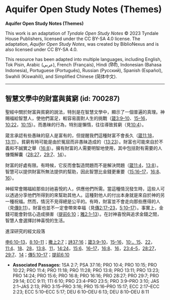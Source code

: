 # Aquifer Open Study Notes (Themes)

**Aquifer Open Study Notes (Themes)**

This work is an adaptation of *Tyndale Open Study Notes* © 2023 Tyndale House Publishers, licensed under the CC BY\-SA 4\.0 license. The adaptation, *Aquifer Open Study Notes*, was created by BiblioNexus and is also licensed under CC BY\-SA 4\.0\.

This resource has been adapted into multiple languages, including English, Tok Pisin, Arabic (عربي), French (Français), Hindi (हिंदी), Indonesian (Bahasa Indonesia), Portuguese (Português), Russian (Русский), Spanish (Español), Swahili (Kiswahili), and Simplified Chinese (简体中文).



--------------------------------

## 智慧文學中的財富與貧窮 (id: 700287)

聖經中關於財富與貧窮的說法，特別是在智慧文學中，顯示了一個普遍的真理。神賜福給智慧人，使他們富足，較容易面對人生的挑戰（[箴3:9–10](https://ref.ly/Prov3:9-Prov3:10)、[15–16](https://ref.ly/Prov3:15-Prov3:16)，[10:22](https://ref.ly/Prov10:22)，[10:15](https://ref.ly/Prov10:15)）。而愚昧的行為，特別是懶惰，往往導致貧窮（見[10:4](https://ref.ly/Prov10:4)）。

箴言承認有些愚昧的惡人是富有的，但提醒我們這種財富不會長久（[箴11:18](https://ref.ly/Prov11:18)，[13:11](https://ref.ly/Prov13:11)）。貧窮有時可能是由於冤屈而非愚昧造成的（[13:23](https://ref.ly/Prov13:23)）。財富也可能來自於不義和不誠實之舉（[16:8](https://ref.ly/Prov16:8)）。擁有財富的人需要明智地使用，其中包括對有需要的人慷慨解囊（[28:27](https://ref.ly/Prov28:27)，[29:7](https://ref.ly/Prov29:7)、[14](https://ref.ly/Prov29:14)）。

財富的好處有限。有時候，它反而會製造問題而不是解決問題（[箴11:4](https://ref.ly/Prov11:4)，[13:8](https://ref.ly/Prov13:8)）。智慧可以提供財富所無法提供的幫助，因此智慧比金錢更重要（[15:16–17](https://ref.ly/Prov15:16-Prov15:17)，[16:8](https://ref.ly/Prov16:8)、[16](https://ref.ly/Prov16:16)）。

神經常會賜福給那些討祂喜悅的人，供應他們所需。當這種情況發生時，這些人可以透過分享他們所得到的來幫助其他人。這種對他人的付出本身就是來自於神的另一種祝福。然而，情況不見得總是公平的。有時，財富並不會走向那些應得的人（見[傳9:11](https://ref.ly/Eccl9:11)）。財富也並不一定會帶來幸福（見[傳2:17–23](https://ref.ly/Eccl2:17-Eccl2:23)，[5:10–17](https://ref.ly/Eccl5:10-Eccl5:17)）。事實上，金錢可能會對信心造成損害（[提前6:10](https://ref.ly/1Tim6:10)；[雅2:1–13](https://ref.ly/Jas2:1-Jas2:13)）。在討神喜悅與追求金錢之間，智慧人會選擇討神喜悅的生活。

進深研究的經文段落

[申6:10–13](https://ref.ly/Deut6:10-Deut6:13)，[8:10–11](https://ref.ly/Deut8:10-Deut8:11)；[撒上2:7](https://ref.ly/1Sam2:7)；[詩37:16](https://ref.ly/Ps37:16)；[箴3:9–10](https://ref.ly/Prov3:9-Prov3:10)，[15–16](https://ref.ly/Prov3:15-Prov3:16)，[10:，15](https://ref.ly/Prov10:15)、[22](https://ref.ly/Prov10:22)，[11:4](https://ref.ly/Prov11:4)、[18](https://ref.ly/Prov11:18)、[28](https://ref.ly/Prov11:28)，[13:8](https://ref.ly/Prov13:8)、[11](https://ref.ly/Prov13:11)，[14:24](https://ref.ly/Prov14:24)，[15:6](https://ref.ly/Prov15:6)、[16–17](https://ref.ly/Prov15:16-Prov15:17)，[16:8](https://ref.ly/Prov16:8)、[16](https://ref.ly/Prov16:16)，[23:4–5](https://ref.ly/Prov23:4-Prov23:5)，[28:27](https://ref.ly/Prov28:27)，[29:7](https://ref.ly/Prov29:7)、[14](https://ref.ly/Prov29:14)；[傳5:10–17](https://ref.ly/Eccl5:10-Eccl5:17)；[提前6:10](https://ref.ly/1Tim6:10)

* **Associated Passages:** 1SA 2:7; PSA 37:16; PRO 10:4; PRO 10:15; PRO 10:22; PRO 11:4; PRO 11:18; PRO 11:28; PRO 13:8; PRO 13:11; PRO 13:23; PRO 14:24; PRO 15:6; PRO 16:8; PRO 16:16; PRO 28:27; PRO 29:7; PRO 29:14; ECC 9:11; 1TI 6:10; PRO 23:4–PRO 23:5; PRO 3:9–PRO 3:10; JAS 2:1–JAS 2:13; PRO 3:15–PRO 3:16; PRO 15:16–PRO 15:17; ECC 2:17–ECC 2:23; ECC 5:10–ECC 5:17; DEU 6:10–DEU 6:13; DEU 8:10–DEU 8:11

